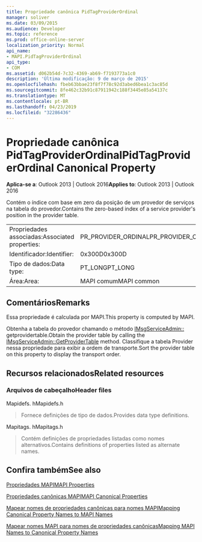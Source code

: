 ```yaml
---
title: Propriedade canônica PidTagProviderOrdinal
manager: soliver
ms.date: 03/09/2015
ms.audience: Developer
ms.topic: reference
ms.prod: office-online-server
localization_priority: Normal
api_name:
- MAPI.PidTagProviderOrdinal
api_type:
- COM
ms.assetid: d062b54d-7c32-4369-ab69-f7193773a1c0
description: 'Última modificação: 9 de março de 2015'
ms.openlocfilehash: fbeb63bbae23f8f7f78c92d3abed6bea1c3ac85d
ms.sourcegitcommit: 8fe462c32b91c87911942c188f3445e85a54137c
ms.translationtype: MT
ms.contentlocale: pt-BR
ms.lasthandoff: 04/23/2019
ms.locfileid: "32286436"
---
```

# <a name="pidtagproviderordinal-canonical-property"></a><span data-ttu-id="23f71-103">Propriedade canônica PidTagProviderOrdinal</span><span class="sxs-lookup"><span data-stu-id="23f71-103">PidTagProviderOrdinal Canonical Property</span></span>

  
  
<span data-ttu-id="23f71-104">**Aplica-se a**: Outlook 2013 | Outlook 2016</span><span class="sxs-lookup"><span data-stu-id="23f71-104">**Applies to**: Outlook 2013 | Outlook 2016</span></span> 
  
<span data-ttu-id="23f71-105">Contém o índice com base em zero da posição de um provedor de serviços na tabela do provedor.</span><span class="sxs-lookup"><span data-stu-id="23f71-105">Contains the zero-based index of a service provider's position in the provider table.</span></span>
  
|||
|:-----|:-----|
|<span data-ttu-id="23f71-106">Propriedades associadas:</span><span class="sxs-lookup"><span data-stu-id="23f71-106">Associated properties:</span></span>  <br/> |<span data-ttu-id="23f71-107">PR_PROVIDER_ORDINAL</span><span class="sxs-lookup"><span data-stu-id="23f71-107">PR_PROVIDER_ORDINAL</span></span>  <br/> |
|<span data-ttu-id="23f71-108">Identificador:</span><span class="sxs-lookup"><span data-stu-id="23f71-108">Identifier:</span></span>  <br/> |<span data-ttu-id="23f71-109">0x300D</span><span class="sxs-lookup"><span data-stu-id="23f71-109">0x300D</span></span>  <br/> |
|<span data-ttu-id="23f71-110">Tipo de dados:</span><span class="sxs-lookup"><span data-stu-id="23f71-110">Data type:</span></span>  <br/> |<span data-ttu-id="23f71-111">PT_LONG</span><span class="sxs-lookup"><span data-stu-id="23f71-111">PT_LONG</span></span>  <br/> |
|<span data-ttu-id="23f71-112">Área:</span><span class="sxs-lookup"><span data-stu-id="23f71-112">Area:</span></span>  <br/> |<span data-ttu-id="23f71-113">MAPI comum</span><span class="sxs-lookup"><span data-stu-id="23f71-113">MAPI common</span></span>  <br/> |
   
## <a name="remarks"></a><span data-ttu-id="23f71-114">Comentários</span><span class="sxs-lookup"><span data-stu-id="23f71-114">Remarks</span></span>

<span data-ttu-id="23f71-115">Essa propriedade é calculada por MAPI.</span><span class="sxs-lookup"><span data-stu-id="23f71-115">This property is computed by MAPI.</span></span>
  
<span data-ttu-id="23f71-116">Obtenha a tabela do provedor chamando o método [IMsgServiceAdmin::](imsgserviceadmin-getprovidertable.md) getprovidertable.</span><span class="sxs-lookup"><span data-stu-id="23f71-116">Obtain the provider table by calling the [IMsgServiceAdmin::GetProviderTable](imsgserviceadmin-getprovidertable.md) method.</span></span> <span data-ttu-id="23f71-117">Classifique a tabela Provider nessa propriedade para exibir a ordem de transporte.</span><span class="sxs-lookup"><span data-stu-id="23f71-117">Sort the provider table on this property to display the transport order.</span></span> 
  
## <a name="related-resources"></a><span data-ttu-id="23f71-118">Recursos relacionados</span><span class="sxs-lookup"><span data-stu-id="23f71-118">Related resources</span></span>

### <a name="header-files"></a><span data-ttu-id="23f71-119">Arquivos de cabeçalho</span><span class="sxs-lookup"><span data-stu-id="23f71-119">Header files</span></span>

<span data-ttu-id="23f71-120">Mapidefs. h</span><span class="sxs-lookup"><span data-stu-id="23f71-120">Mapidefs.h</span></span>
  
> <span data-ttu-id="23f71-121">Fornece definições de tipo de dados.</span><span class="sxs-lookup"><span data-stu-id="23f71-121">Provides data type definitions.</span></span>
    
<span data-ttu-id="23f71-122">Mapitags. h</span><span class="sxs-lookup"><span data-stu-id="23f71-122">Mapitags.h</span></span>
  
> <span data-ttu-id="23f71-123">Contém definições de propriedades listadas como nomes alternativos.</span><span class="sxs-lookup"><span data-stu-id="23f71-123">Contains definitions of properties listed as alternate names.</span></span>
    
## <a name="see-also"></a><span data-ttu-id="23f71-124">Confira também</span><span class="sxs-lookup"><span data-stu-id="23f71-124">See also</span></span>



[<span data-ttu-id="23f71-125">Propriedades MAPI</span><span class="sxs-lookup"><span data-stu-id="23f71-125">MAPI Properties</span></span>](mapi-properties.md)
  
[<span data-ttu-id="23f71-126">Propriedades canônicas MAPI</span><span class="sxs-lookup"><span data-stu-id="23f71-126">MAPI Canonical Properties</span></span>](mapi-canonical-properties.md)
  
[<span data-ttu-id="23f71-127">Mapear nomes de propriedades canônicas para nomes MAPI</span><span class="sxs-lookup"><span data-stu-id="23f71-127">Mapping Canonical Property Names to MAPI Names</span></span>](mapping-canonical-property-names-to-mapi-names.md)
  
[<span data-ttu-id="23f71-128">Mapear nomes MAPI para nomes de propriedades canônicas</span><span class="sxs-lookup"><span data-stu-id="23f71-128">Mapping MAPI Names to Canonical Property Names</span></span>](mapping-mapi-names-to-canonical-property-names.md)

